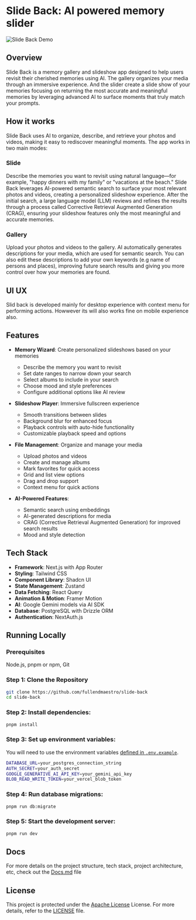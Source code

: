 # Slide Back: AI powered memory slider

![Slide Back Demo](public/slide-back.webp)

## Overview

Slide Back is a memory gallery and slideshow app designed to help users revisit their cherished memories using AI. The gallery organizes your media through an immersive experience. And the slider create a slide show of your memories focusing on returning the most accurate and meaningful memories by leveraging advanced AI to surface moments that truly match your prompts.

## How it works

Slide Back uses AI to organize, describe, and retrieve your photos and videos, making it easy to rediscover meaningful moments. The app works in two main modes:

### Slide

Describe the memories you want to revisit using natural language—for example, "happy dinners with my family" or "vacations at the beach." Slide Back leverages AI-powered semantic search to surface your most relevant photos and videos, creating a personalized slideshow experience. After the initial search, a large language model (LLM) reviews and refines the results through a process called Corrective Retrieval Augmented Generation (CRAG), ensuring your slideshow features only the most meaningful and accurate memories.

### Gallery

Upload your photos and videos to the gallery. AI automatically generates descriptions for your media, which are used for semantic search. You can also edit these descriptions to add your own keywords (e.g name of persons and places), improving future search results and giving you more control over how your memories are found.

## UI UX

Slid back is developed mainly for desktop experience with context menu for performing actions. Howwever its will also works fine on mobile experience also.

## Features

- **Memory Wizard**: Create personalized slideshows based on your memories

  - Describe the memory you want to revisit
  - Set date ranges to narrow down your search
  - Select albums to include in your search
  - Choose mood and style preferences
  - Configure additional options like AI review

- **Slideshow Player**: Immersive fullscreen experience

  - Smooth transitions between slides
  - Background blur for enhanced focus
  - Playback controls with auto-hide functionality
  - Customizable playback speed and options

- **File Management**: Organize and manage your media

  - Upload photos and videos
  - Create and manage albums
  - Mark favorites for quick access
  - Grid and list view options
  - Drag and drop support
  - Context menu for quick actions

- **AI-Powered Features**:
  - Semantic search using embeddings
  - AI-generated descriptions for media
  - CRAG (Corrective Retrieval Augmented Generation) for improved search results
  - Mood and style detection

## Tech Stack

- **Framework**: Next.js with App Router
- **Styling**: Tailwind CSS
- **Component Library**: Shadcn UI
- **State Management**: Zustand
- **Data Fetching**: React Query
- **Animation & Motion**: Framer Motion
- **AI**: Google Gemini models via AI SDK
- **Database**: PostgreSQL with Drizzle ORM
- **Authentication**: NextAuth.js

## Running Locally

### Prerequisites

Node.js, pnpm or npm, Git

### Step 1: Clone the Repository

```bash
git clone https://github.com/fullendmaestro/slide-back
cd slide-back
```

### Step 2: Install dependencies:

```bash
pnpm install
```

### Step 3: Set up environment variables:

You will need to use the environment variables [defined in `.env.example`](.env.example).

```bash
DATABASE_URL=your_postgres_connection_string
AUTH_SECRET=your_auth_secret
GOOGLE_GENERATIVE_AI_API_KEY=your_gemini_api_key
BLOB_READ_WRITE_TOKEN=your_vercel_blob_token
```

### Step 4: Run database migrations:

```bash
pnpm run db:migrate
```

### Step 5: Start the development server:

```bash
pnpm run dev
```

## Docs

For more details on the project structure, tech stack, project architecture, etc, check out the [Docs.md](Docs.md) file

## License

This project is protected under the [Apache License](http://www.apache.org/licenses/LICENSE-2.0/) License. For more details, refer to the [LICENSE](LICENSE) file.
